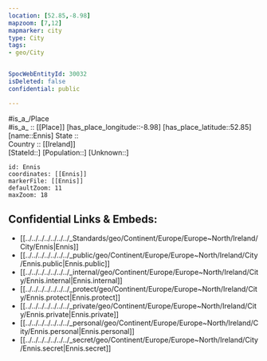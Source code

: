 ```yaml
---
location: [52.85,-8.98] 
mapzoom: [7,12] 
mapmarker: city 
type: City
tags:
- geo/City


SpocWebEntityId: 30032
isDeleted: false
confidential: public

---
```

#is_a_/Place  
#is_a_ :: [[Place]] 
[has_place_longitude::-8.98] 
[has_place_latitude::52.85] 
[name::Ennis] 
State ::  
Country :: [[Ireland]]  
[StateId::] 
[Population::] 
[Unknown::] 


```leaflet
id: Ennis
coordinates: [[Ennis]] 
markerFile: [[Ennis]] 
defaultZoom: 11 
maxZoom: 18
```


## Confidential Links & Embeds: 
- [[../../../../../../../_Standards/geo/Continent/Europe/Europe~North/Ireland/City/Ennis|Ennis]] 
- [[../../../../../../../_public/geo/Continent/Europe/Europe~North/Ireland/City/Ennis.public|Ennis.public]] 
- [[../../../../../../../_internal/geo/Continent/Europe/Europe~North/Ireland/City/Ennis.internal|Ennis.internal]] 
- [[../../../../../../../_protect/geo/Continent/Europe/Europe~North/Ireland/City/Ennis.protect|Ennis.protect]] 
- [[../../../../../../../_private/geo/Continent/Europe/Europe~North/Ireland/City/Ennis.private|Ennis.private]] 
- [[../../../../../../../_personal/geo/Continent/Europe/Europe~North/Ireland/City/Ennis.personal|Ennis.personal]] 
- [[../../../../../../../_secret/geo/Continent/Europe/Europe~North/Ireland/City/Ennis.secret|Ennis.secret]] 

